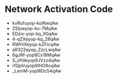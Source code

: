 # Network Activation Code
* kvRufuyop-koIKwqAw
* 2SIjxeyop-ko-7MqAw
* EDzix-yop-kq_X0qAw
* 4-qZXeyop-kq_28qAw
* RWHiXeyop-kZFicqAw
* aR322eyop_ZzcLwqAw
* 6gJRf-yop9Cx18MqAw
* S_oYdeyop9JVzz4qAw
* rfQpVuyop9IHO9oqAw
* _LemM-yop9IDc54qAw